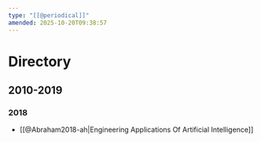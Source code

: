 ```yaml
---
type: "[[@periodical]]"
amended: 2025-10-20T09:38:57
---
```


# Directory
## 2010-2019
### 2018
- [[@Abraham2018-ah|Engineering Applications Of Artificial Intelligence]]
